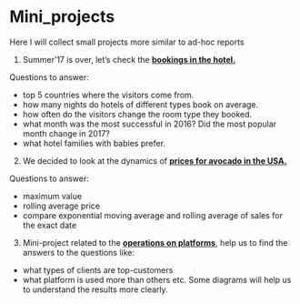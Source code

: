 # Mini_projects
Here I will collect small projects more similar to ad-hoc reports

1. Summer’17 is over, let’s check the **[bookings in the hotel.](https://github.com/runaevalina/Sales_Transactions_Orders/tree/main/Bookings%20_in_hotels)**

Questions to answer:

- top 5 countries where the visitors come from.
- how many nights do hotels of different types book on average.
- how often do the visitors change the room type they booked.
- what month was the most successful in 2016? Did the most popular month change in 2017?
- what hotel families with babies prefer.

2. We decided to look at the dynamics of **[prices for avocado in the USA.](https://github.com/runaevalina/Sales_Transactions_Orders/tree/main/Avocado_sales_USA)**

Questions to answer:

- maximum value
- rolling average price
- compare exponential moving average and rolling average of sales for the exact date

3. Mini-project related to the **[operations on platforms](https://github.com/runaevalina/Sales_Transactions_Orders/tree/main/Operations)**, help us to find the answers to the questions like:
- what types of clients are top-customers
- what platform is used more than others etc. Some diagrams will help us to understand the results more clearly.
